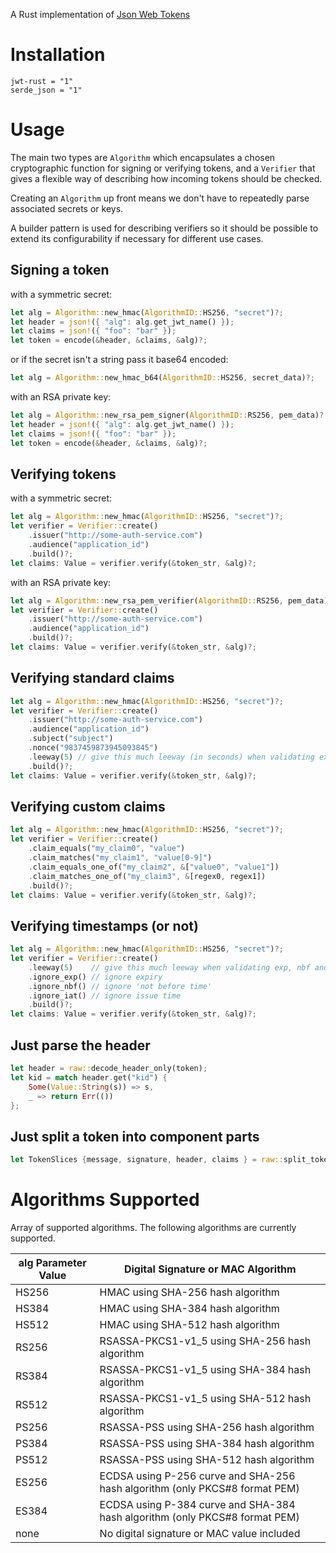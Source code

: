 
A Rust implementation of [Json Web Tokens](https://tools.ietf.org/html/rfc7519)

# Installation

```
jwt-rust = "1"
serde_json = "1"
```

# Usage

The main two types are `Algorithm` which encapsulates a chosen cryptographic
function for signing or verifying tokens, and a `Verifier` that gives a
flexible way of describing how incoming tokens should be checked.

Creating an `Algorithm` up front means we don't have to repeatedly parse
associated secrets or keys.

A builder pattern is used for describing verifiers so it should be possible
to extend its configurability if necessary for different use cases.

## Signing a token

with a symmetric secret:
```rust
let alg = Algorithm::new_hmac(AlgorithmID::HS256, "secret")?;
let header = json!({ "alg": alg.get_jwt_name() });
let claims = json!({ "foo": "bar" });
let token = encode(&header, &claims, &alg)?;
```
or if the secret isn't a string pass it base64 encoded:
```rust
let alg = Algorithm::new_hmac_b64(AlgorithmID::HS256, secret_data)?;
```

with an RSA private key:
```rust
let alg = Algorithm::new_rsa_pem_signer(AlgorithmID::RS256, pem_data)?;
let header = json!({ "alg": alg.get_jwt_name() });
let claims = json!({ "foo": "bar" });
let token = encode(&header, &claims, &alg)?;
```

## Verifying tokens

with a symmetric secret:
```rust
let alg = Algorithm::new_hmac(AlgorithmID::HS256, "secret")?;
let verifier = Verifier::create()
    .issuer("http://some-auth-service.com")
    .audience("application_id")
    .build()?;
let claims: Value = verifier.verify(&token_str, &alg)?;
```

with an RSA private key:
```rust
let alg = Algorithm::new_rsa_pem_verifier(AlgorithmID::RS256, pem_data)?;
let verifier = Verifier::create()
    .issuer("http://some-auth-service.com")
    .audience("application_id")
    .build()?;
let claims: Value = verifier.verify(&token_str, &alg)?;
```

## Verifying standard claims
```rust
let alg = Algorithm::new_hmac(AlgorithmID::HS256, "secret")?;
let verifier = Verifier::create()
    .issuer("http://some-auth-service.com")
    .audience("application_id")
    .subject("subject")
    .nonce("9837459873945093845")
    .leeway(5) // give this much leeway (in seconds) when validating exp, nbf and iat claims
    .build()?;
let claims: Value = verifier.verify(&token_str, &alg)?;
```

## Verifying custom claims
```rust
let alg = Algorithm::new_hmac(AlgorithmID::HS256, "secret")?;
let verifier = Verifier::create()
    .claim_equals("my_claim0", "value")
    .claim_matches("my_claim1", "value[0-9]")
    .claim_equals_one_of("my_claim2", &["value0", "value1"])
    .claim_matches_one_of("my_claim3", &[regex0, regex1])
    .build()?;
let claims: Value = verifier.verify(&token_str, &alg)?;
```

## Verifying timestamps (or not)
```rust
let alg = Algorithm::new_hmac(AlgorithmID::HS256, "secret")?;
let verifier = Verifier::create()
    .leeway(5)    // give this much leeway when validating exp, nbf and iat claims
    .ignore_exp() // ignore expiry
    .ignore_nbf() // ignore 'not before time'
    .ignore_iat() // ignore issue time
    .build()?;
let claims: Value = verifier.verify(&token_str, &alg)?;
```

## Just parse the header
```rust
let header = raw::decode_header_only(token);
let kid = match header.get("kid") {
    Some(Value::String(s)) => s,
    _ => return Err(())
};
```

## Just split a token into component parts
```rust
let TokenSlices {message, signature, header, claims } = raw::split_token(token)?;
```

# Algorithms Supported

Array of supported algorithms. The following algorithms are currently supported.

alg Parameter Value | Digital Signature or MAC Algorithm
----------------|----------------------------
HS256 | HMAC using SHA-256 hash algorithm
HS384 | HMAC using SHA-384 hash algorithm
HS512 | HMAC using SHA-512 hash algorithm
RS256 | RSASSA-PKCS1-v1_5 using SHA-256 hash algorithm
RS384 | RSASSA-PKCS1-v1_5 using SHA-384 hash algorithm
RS512 | RSASSA-PKCS1-v1_5 using SHA-512 hash algorithm
PS256 | RSASSA-PSS using SHA-256 hash algorithm
PS384 | RSASSA-PSS using SHA-384 hash algorithm
PS512 | RSASSA-PSS using SHA-512 hash algorithm
ES256 | ECDSA using P-256 curve and SHA-256 hash algorithm (only PKCS#8 format PEM)
ES384 | ECDSA using P-384 curve and SHA-384 hash algorithm (only PKCS#8 format PEM)
none | No digital signature or MAC value included
